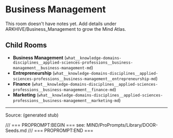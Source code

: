 # Business Management

This room doesn't have notes yet. Add details under ARKHIVE/Business_Management to grow the Mind Atlas.

## Child Rooms
- **Business Management** (`what__knowledge-domains-disciplines__applied-sciences-professions__business-management__business-management-md`)
- **Entrepreneurship** (`what__knowledge-domains-disciplines__applied-sciences-professions__business-management__entrepreneurship-md`)
- **Finance** (`what__knowledge-domains-disciplines__applied-sciences-professions__business-management__finance-md`)
- **Marketing** (`what__knowledge-domains-disciplines__applied-sciences-professions__business-management__marketing-md`)

---
Source: (generated stub)

/// === PROPROMPT:BEGIN ===
see: MIND/ProPrompts/Library/DOOR-Seeds.md
/// === PROPROMPT:END ===
